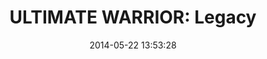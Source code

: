 ---
date: 2014-05-22 13:53:28
link:
  source: pocket
  source_url: https://getpocket.com
  text: '151. ULTIMATE WARRIOR: Legacy'
  url: http://zenpencils.com/comic/151-ultimate-warrior-legacy/
slug: 151-ultimate-warrior-legacy
source: pocket
title: '151. ULTIMATE WARRIOR: Legacy'
tags:
- zenpencils
---
